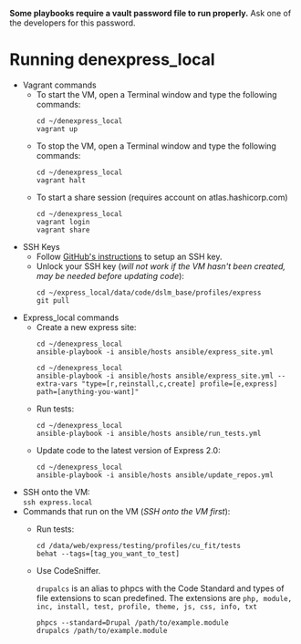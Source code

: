 **Some playbooks require a vault password file to run properly.** Ask one of the developers for this password.

# Running denexpress_local
* Vagrant commands
  * To start the VM, open a Terminal window and type the following commands:  
    ```
    cd ~/denexpress_local
    vagrant up

    ```
  * To stop the VM, open a Terminal window and type the following commands:  
    ```
    cd ~/denexpress_local
    vagrant halt

    ```
  * To start a share session (requires account on atlas.hashicorp.com)
    ```
    cd ~/denexpress_local
    vagrant login
    vagrant share

    ```
* SSH Keys
  * Follow [GitHub's instructions](https://help.github.com/articles/generating-ssh-keys/) to setup an SSH key.
  * Unlock your SSH key (_will not work if the VM hasn't been created, may be needed before updating code_):  
    ```
    cd ~/express_local/data/code/dslm_base/profiles/express  
    git pull

    ```
* Express_local commands
  * Create a new express site:  
    ```
    cd ~/denexpress_local
    ansible-playbook -i ansible/hosts ansible/express_site.yml

    ```
    ```
    cd ~/denexpress_local
    ansible-playbook -i ansible/hosts ansible/express_site.yml --extra-vars "type=[r,reinstall,c,create] profile=[e,express] path=[anything-you-want]"

    ```
  * Run tests:  
    ```
    cd ~/denexpress_local  
    ansible-playbook -i ansible/hosts ansible/run_tests.yml

    ```
  * Update code to the latest version of Express 2.0:  
    ```
    cd ~/denexpress_local  
    ansible-playbook -i ansible/hosts ansible/update_repos.yml

    ```
* SSH onto the VM:  
  `ssh express.local`
* Commands that run on the VM (_SSH onto the VM first_):
  * Run tests:
    ```
    cd /data/web/express/testing/profiles/cu_fit/tests  
    behat --tags=[tag_you_want_to_test]

    ```
  * Use CodeSniffer.

    `drupalcs` is an alias to phpcs with the Code Standard and types of file extensions to scan predefined. The extensions are `php, module, inc, install, test, profile, theme, js, css, info, txt`
    ```
    phpcs --standard=Drupal /path/to/example.module
    drupalcs /path/to/example.module

    ```
